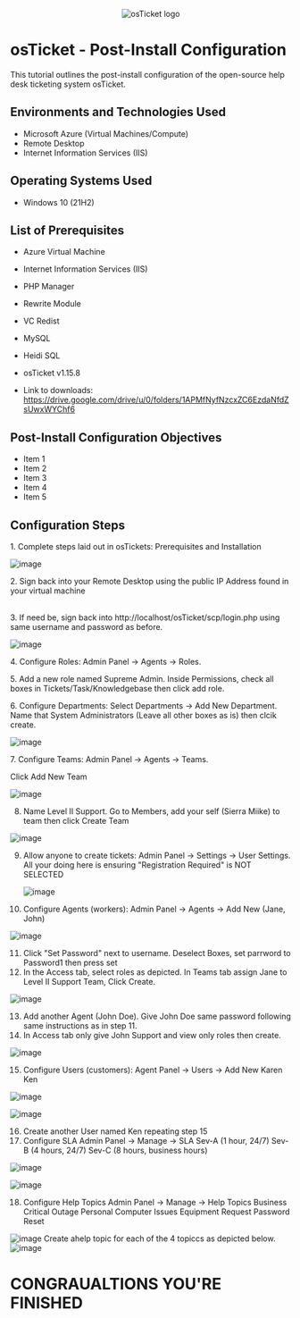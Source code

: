 <p align="center">
<img src="https://i.imgur.com/Clzj7Xs.png" alt="osTicket logo"/>
</p>

<h1>osTicket - Post-Install Configuration</h1>
This tutorial outlines the post-install configuration of the open-source help desk ticketing system osTicket.<br />




<h2>Environments and Technologies Used</h2>

- Microsoft Azure (Virtual Machines/Compute)
- Remote Desktop
- Internet Information Services (IIS)

<h2>Operating Systems Used </h2>

- Windows 10</b> (21H2)

<h2>List of Prerequisites</h2>

- Azure Virtual Machine
- Internet Information Services (IIS)
- PHP Manager
- Rewrite Module
- VC Redist
- MySQL
- Heidi SQL
- osTicket v1.15.8
  
- Link to downloads: https://drive.google.com/drive/u/0/folders/1APMfNyfNzcxZC6EzdaNfdZsUwxWYChf6

<h2>Post-Install Configuration Objectives</h2>

- Item 1
- Item 2
- Item 3
- Item 4
- Item 5

<h2>Configuration Steps</h2>
1. Complete steps laid out in osTickets: Prerequisites and Installation
<p>

  ![image](https://github.com/SeanMcClendon/post-install-config/assets/142221948/7bf7bb3b-090a-4e8c-abc7-40ce85c7b1bb)

</p>
<p>
2. 
  Sign back into your Remote Desktop using the public IP Address found in your virtual machine 
</p>
<br />
3. If need be, sign back into http://localhost/osTicket/scp/login.php using same username and password as before. 

![image](https://github.com/SeanMcClendon/post-install-config/assets/142221948/8d1b845c-c19f-4d62-ba7c-c5f42c592707)

<p>
4. Configure Roles: Admin Panel -> Agents -> Roles. 


</p>
5. Add a new role named Supreme Admin. Inside Permissions, check all boxes in Tickets/Task/Knowledgebase then click add role.
<p>
6. Configure Departments: Select Departments -> Add New Department. Name that System Administrators (Leave all other boxes as is) then clcik create. 
  
![image](https://github.com/SeanMcClendon/post-install-config/assets/142221948/a894b325-510e-49ec-882e-344403d00d83)

</p>
7. Configure Teams:
Admin Panel -> Agents -> Teams. 

Click Add New Team

![image](https://github.com/SeanMcClendon/post-install-config/assets/142221948/0579ea7a-e4b9-4d05-8d25-545b7a2a1c5b)

8. Name  Level II Support. Go to Members, add your self (Sierra Miike) to team then click Create Team 

![image](https://github.com/SeanMcClendon/post-install-config/assets/142221948/0eef51d9-40f8-4c5c-8bda-d1060e3228d5)

9. Allow anyone to create tickets: Admin Panel -> Settings -> User Settings. All your doing here is ensuring "Registration Required" is NOT SELECTED

   ![image](https://github.com/SeanMcClendon/post-install-config/assets/142221948/9fa51e74-1a96-45f5-b56f-fbed49f977c7)


10. Configure Agents (workers): Admin Panel -> Agents -> Add New (Jane, John)

![image](https://github.com/SeanMcClendon/post-install-config/assets/142221948/b0affcb0-a28c-40c4-8055-f876c261311c)

11. Click "Set Password" next to username. Deselect Boxes, set parrword to Password1 then press set
12. In the Access tab, select roles as depicted. In Teams tab assign Jane to Level II Support Team, Click Create. 

![image](https://github.com/SeanMcClendon/post-install-config/assets/142221948/260c2091-8799-4d62-9cd3-23322385f947)

13. Add another Agent (John Doe). Give John Doe same password following same instructions as in step 11.
14. In Access tab only give John Support and view only roles then create.  

![image](https://github.com/SeanMcClendon/post-install-config/assets/142221948/c0d42873-3470-41a9-9e60-5182b637b10d)

15. Configure Users (customers): Agent Panel -> Users -> Add New Karen Ken

![image](https://github.com/SeanMcClendon/post-install-config/assets/142221948/a2a83483-d10f-48b2-b731-41f57ca7b76d)

![image](https://github.com/SeanMcClendon/post-install-config/assets/142221948/5ffe9929-8ee9-44ea-a80b-8bb1b922902a)

 16. Create another User named Ken repeating step 15
 17. Configure SLA
Admin Panel -> Manage -> SLA
Sev-A (1 hour, 24/7)
Sev-B (4 hours, 24/7)
Sev-C (8 hours, business hours)

![image](https://github.com/SeanMcClendon/post-install-config/assets/142221948/4ef57198-0418-4e26-a9ed-981794c6538d)

![image](https://github.com/SeanMcClendon/post-install-config/assets/142221948/5159f736-6fc5-477f-aec5-5267ed9b46ab)

18. Configure Help Topics
Admin Panel -> Manage -> Help Topics
Business Critical Outage
Personal Computer Issues
Equipment Request
Password Reset

![image](https://github.com/SeanMcClendon/post-install-config/assets/142221948/b57eb191-5c0d-42b7-ba98-b4f228a23510)
Create ahelp topic for each of the 4 topiccs as depicted below.
![image](https://github.com/SeanMcClendon/post-install-config/assets/142221948/08d4e564-9f7e-4980-ad02-db9bee8627ce)


<h1>CONGRAUALTIONS YOU'RE FINISHED</h1>

<br />

<p>

</p>
<p>

</p>
<br />
